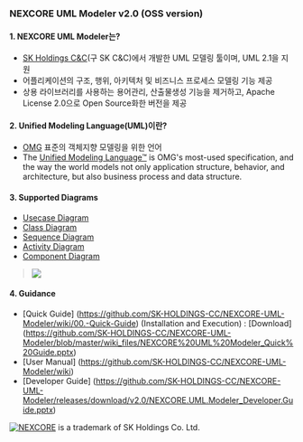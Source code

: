 ### NEXCORE UML Modeler v2.0 (OSS version)

#### 1. NEXCORE UML Modeler는? 

* [SK Holdings C&C](http://cc.sk.com/)(구 SK C&C)에서 개발한 UML 모델링 툴이며, UML 2.1을 지원
* 어플리케이션의 구조, 행위, 아키텍처 및 비즈니스 프로세스 모델링 기능  제공
* 상용 라이브러리를 사용하는 용어관리, 산출물생성 기능을 제거하고, Apache License 2.0으로 Open Source화한 버전을 제공

#### 2. Unified Modeling Language(UML)이란?

* [OMG](http://www.omg.org/) 표준의 객체지향 모델링을 위한 언어
* The [Unified Modeling Language™](http://www.uml.org/) is OMG's most-used specification, and the way the world models not only application structure, behavior, and architecture, but also business process and data structure.  

#### 3. Supported Diagrams 

* [Usecase Diagram](https://github.com/SK-HOLDINGS-CC/NEXCORE-UML-Modeler/wiki/3.1.-Usecase-Diagram)
* [Class Diagram](https://github.com/SK-HOLDINGS-CC/NEXCORE-UML-Modeler/wiki/3.2.-Class-Diagram)
* [Sequence Diagram](https://github.com/SK-HOLDINGS-CC/NEXCORE-UML-Modeler/wiki/3.3.-Sequence-Diagram)
* [Activity Diagram](https://github.com/SK-HOLDINGS-CC/NEXCORE-UML-Modeler/wiki/3.4.-Activity-Diagram)
* [Component Diagram](https://github.com/SK-HOLDINGS-CC/NEXCORE-UML-Modeler/wiki/3.5.-Component-Diagram)

> ![](https://github.com/SK-HOLDINGS-CC/NEXCORE-UML-Modeler/blob/master/wiki_files/class_diagram1.jpg)

#### 4. Guidance

* [Quick Guide] (https://github.com/SK-HOLDINGS-CC/NEXCORE-UML-Modeler/wiki/00.-Quick-Guide) (Installation and Execution) : [Download] (https://github.com/SK-HOLDINGS-CC/NEXCORE-UML-Modeler/blob/master/wiki_files/NEXCORE%20UML%20Modeler_Quick%20Guide.pptx)
* [User Manual] (https://github.com/SK-HOLDINGS-CC/NEXCORE-UML-Modeler/wiki)
* [Developer Guide] (https://github.com/SK-HOLDINGS-CC/NEXCORE-UML-Modeler/releases/download/v2.0/NEXCORE.UML.Modeler_Developer.Guide.pptx)

[![NEXCORE](https://github.com/SK-HOLDINGS-CC/NEXCORE-UML-Modeler/blob/master/wiki_files/top_nexcore.gif)](http://nexcore.skcc.com/ko/)  is a trademark of SK Holdings Co. Ltd.
